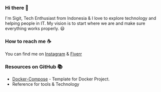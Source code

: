 ### Hi there 👋

I'm Sigit, Tech Enthusiast from Indonesia & I love to explore technology and helping people in IT. 
My vision is to start where we are and make sure everything works properly. 😃 

### How to reach me ☕
You can find me on [Instagram](https://www.instagram.com/geek.shift/) & [Fiverr](https://www.fiverr.com/sigitkusuma606)

### Resources on GitHub 📚
- [Docker-Compose](https://github.com/sigitkusuma/home-lab/tree/main/Docker-Compose) - Template for Docker Project.
- Reference for tools & Technology

<!--
**sigitkusuma/sigitkusuma** is a ✨ _special_ ✨ repository because its `README.md` (this file) appears on your GitHub profile.

Here are some ideas to get you started:

- 🔭 I’m currently working on ...
- 🌱 I’m currently learning ...
- 👯 I’m looking to collaborate on ...
- 🤔 I’m looking for help with ...
- 💬 Ask me about ...
- 📫 How to reach me: ...
- 😄 Pronouns: ...
- ⚡ Fun fact: ...
-->
